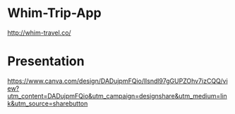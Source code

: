 # Whim-Trip-App

http://whim-travel.co/

# Presentation

https://www.canva.com/design/DADujpmFQio/llsndl97gGUPZOhv7izCQQ/view?utm_content=DADujpmFQio&utm_campaign=designshare&utm_medium=link&utm_source=sharebutton
